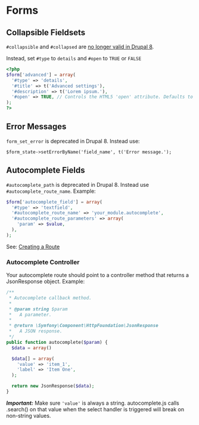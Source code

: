 # Forms

## Collapsible Fieldsets

`#collapsible` and `#collapsed` are [no longer valid in Drupal 8](https://www.drupal.org/node/1852020).

Instead, set `#type` to `details` and `#open` to `TRUE` or `FALSE`

```php
<?php
$form['advanced'] = array(
  '#type' => 'details',
  '#title' => t('Advanced settings'),
  '#description' => t('Lorem ipsum.'),
  '#open' => TRUE, // Controls the HTML5 'open' attribute. Defaults to FALSE.
);
?>
```

## Error Messages

`form_set_error` is deprecated in Drupal 8. Instead use:

`$form_state->setErrorByName('field_name', t('Error message.');`

## Autocomplete Fields

`#autocomplete_path` is deprecated in Drupal 8. Instead use `#autocomplete_route_name`. Example:

```php
$form['autocomplete_field'] = array(
  '#type' => 'textfield',
  '#autocomplete_route_name' => 'your_module.autocomplete',
  '#autocomplete_route_parameters' => array(
    'param' => $value,
  ),
);
```

See: [Creating a Route](https://github.com/thinkshout/ts_recipes/blob/master/drupal8/menus_paths.md#creating-a-route)

### Autocomplete Controller

Your autocomplete route should point to a controller method that returns a JsonResponse object. Example:

```php
/**
 * Autocomplete callback method.
 *
 * @param string $param
 *   A parameter.
 *
 * @return \Symfony\Component\HttpFoundation\JsonResponse
 *   A JSON response.
 */
public function autocomplete($param) {
  $data = array()

  $data[] = array(
    'value' => 'item_1',
    'label' => 'Item One',
  );

  return new JsonResponse($data);
}
```

***Important:*** Make sure `'value'` is always a string. autocomplete.js calls .search() on that value when the select handler is triggered will break on non-string values.

